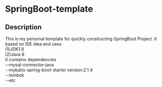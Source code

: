 # SpringBoot-template
## Description
This is my personal template for quickly constructing SpringBoot Project.
It based on IDE idea and uses  
(1)JDK1.8  
(2)Java 8  
It contains dependencies  
--mysql-connector-java  
--mybatis-spring-boot-starter version:2.1.4  
--lombok  
--etc
